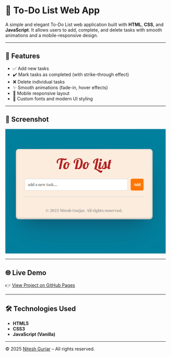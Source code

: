 # 📝 To-Do List Web App

A simple and elegant To-Do List web application built with **HTML**, **CSS**, and **JavaScript**. It allows users to add, complete, and delete tasks with smooth animations and a mobile-responsive design.

---

## 🚀 Features

- ✅ Add new tasks
- ✔️ Mark tasks as completed (with strike-through effect)
- ❌ Delete individual tasks
- ✨ Smooth animations (fade-in, hover effects)
- 📱 Mobile responsive layout
- 🎨 Custom fonts and modern UI styling

---
## 📸 Screenshot

![screenshot](./preview.png)  


---

## 🌐 Live Demo

👉 [View Project on GitHub Pages](https://niteshgurjarr.github.io/to-do-list/)


---


## 🛠️ Technologies Used

- **HTML5**
- **CSS3**
- **JavaScript (Vanilla)**
  
---
© 2025 [Nitesh Gurjar](https://github.com/niteshgurjarr) – All rights reserved.

